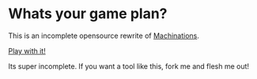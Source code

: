 # Whats your game plan?

This is an incomplete opensource rewrite of [Machinations](http://www.jorisdormans.nl/machinations/).

[Play with it!](http://nornagon.github.com/gameplan/)

Its super incomplete. If you want a tool like this, fork me and flesh me out!

